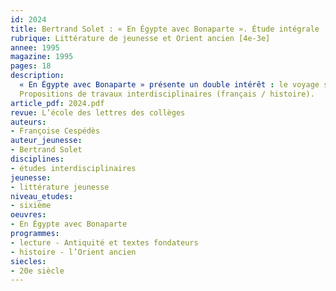 ```yaml
---
id: 2024
title: Bertrand Solet : « En Égypte avec Bonaparte ». Étude intégrale 
rubrique: Littérature de jeunesse et Orient ancien [4e-3e]
annee: 1995
magazine: 1995
pages: 18
description: 
  « En Égypte avec Bonaparte » présente un double intérêt : le voyage scientifique de l’archéologue Henri-Séraphin Dutilleul et de son secrétaire François Laplume entraîne le lecteur sur les traces de l’Égypte ancienne, mais il lui permet également de faire connaissance avec une période historique dominée par la personnalité du général en chef Bonaparte, période qui est au programme d’histoire de quatrième.
  Propositions de travaux interdisciplinaires (français / histoire).
article_pdf: 2024.pdf
revue: L’école des lettres des collèges
auteurs:
- Françoise Cespédès
auteur_jeunesse:
- Bertrand Solet
disciplines:
- études interdisciplinaires
jeunesse:
- littérature jeunesse
niveau_etudes:
- sixième
oeuvres:
- En Égypte avec Bonaparte
programmes:
- lecture - Antiquité et textes fondateurs
- histoire - l’Orient ancien
siecles:
- 20e siècle
---
```

